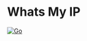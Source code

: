 # Whats My IP

[![Go](https://github.com/darkraiden/whatsmyip/actions/workflows/go.yml/badge.svg)](https://github.com/darkraiden/whatsmyip/actions/workflows/go.yml)

